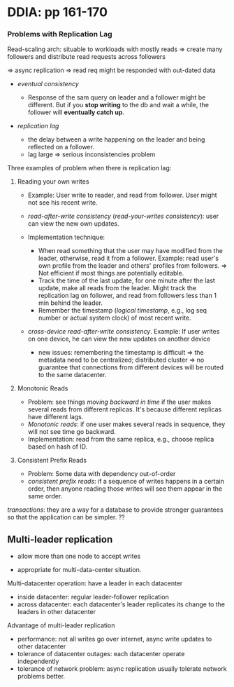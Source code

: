 # DDIA: pp 161-170

### Problems with Replication Lag

Read-scaling arch: situable to workloads with mostly reads => create many followers and distribute read requests across followers

=> async replication => read req might be responded with out-dated data

- *eventual consistency* 
  - Response of the sam query on leader and a follower might be different. But if you **stop writing** to the db and wait a while, the follower will **eventually catch up**.

- *replication lag*
  - the delay between a write happening on the leader and being reflected on a follower.
  - lag large => serious inconsistencies problem



Three examples of problem when there is replication lag:

1. Reading your own writes

   - Example: User write to reader, and read from follower. User might not see his recent write.
   - *read-after-write consistency* (*read-your-writes consistency*): user can view the new own updates.
   - Implementation technique:
     - When read something that the user may have modified from the leader, otherwise, read it from a follower. Example: read user's own profile from the  leader and others' profiles from followers. => Not efficient if most things are potentially editable.
     - Track the time of the last update, for one minute after the last update, make all reads from the leader. Might track the replication lag on follower, and read from followers less than 1 min behind the leader.
     - Remember the timestamp (*logical timestamp*, e.g., log seq number or actual system clock) of most recent write.

   - *cross-device read-after-write consistency*. Example: If user writes on one device, he can view the new updates on another device
     - new issues: remembering the timestamp is difficult => the metadata need to be centralized; distributed cluster => no guarantee that connections from different devices will be routed to the same datacenter.

2. Monotonic Reads
   - Problem: see things *moving backward in time* if the user makes several reads from different replicas. It's because different replicas  have different lags.
   - *Monotonic reads*: if one user makes several reads in sequence, they will not see time go backward.
   - Implementation: read from the same replica, e.g., choose replica based on hash of ID.
3. Consistent Prefix Reads
   - Problem: Some data with dependency out-of-order
   - *consistent prefix reads*: if a sequence of writes happens in a certain order, then anyone reading those writes will see them appear in the same order.



*transactions*: they are a way for a database to provide stronger guarantees so that the application can be simpler. ??



## Multi-leader replication

- allow more than one node to accept writes

- appropriate for multi-data-center situation.



Multi-datacenter operation: have a leader in each datacenter

- inside datacenter: regular leader-follower replication
- across datacenter: each datacenter's leader replicates its change to the leaders in other datacenter

Advantage of multi-leader replication

- performance: not all writes go over internet, async write updates to other datacenter
- tolerance of datacenter outages: each datacenter operate independently
- tolerance of network problem: async replication usually tolerate network problems better.
